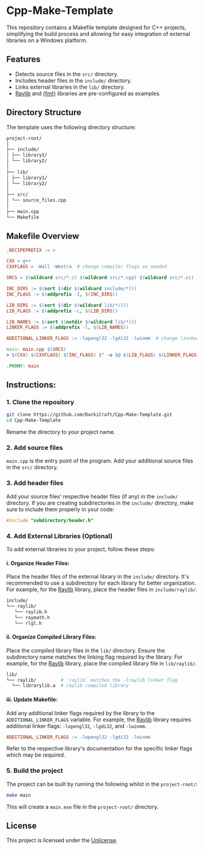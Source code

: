 # Cpp-Make-Template

This repository contains a Makefile template designed for C++ projects, simplifying the build process and allowing for easy integration of external libraries on a Windows platform.

## Features

- Detects source files in the `src/` directory.
- Includes header files in the `include/` directory.
- Links external libraries in the `lib/` directory.
- [Raylib](https://github.com/raysan5/raylib) and [{fmt}](https://github.com/fmtlib/fmt) libraries are pre-configured as examples.

## Directory Structure

The template uses the following directory structure:
```sh
project-root/
│
├── include/
│ ├── library1/
│ └── library2/
│
├── lib/
│ ├── library1/
│ └── library2/
│
├── src/
│ └── source_files.cpp
│
├── main.cpp
└── Makefile
```

## Makefile Overview

```makefile
.RECIPEPREFIX := >

CXX = g++
CXXFLAGS = -Wall -Wextra  # change compiler flags as needed

SRCS = $(wildcard src/*.c) $(wildcard src/*.cpp) $(wildcard src/*.cc)

INC_DIRS := $(sort $(dir $(wildcard include/*)))
INC_FLAGS := $(addprefix -I, $(INC_DIRS))

LIB_DIRS := $(sort $(dir $(wildcard lib/*/)))
LIB_FLAGS := $(addprefix -L, $(LIB_DIRS))

LIB_NAMES := $(sort $(notdir $(wildcard lib/*)))
LINKER_FLAGS := $(addprefix -l, $(LIB_NAMES))

ADDITIONAL_LINKER_FLAGS := -lopengl32 -lgdi32 -lwinmm  # change linnker flags as needed

main: main.cpp $(SRCS)
> $(CXX) $(CXXFLAGS) $(INC_FLAGS) $^ -o $@ $(LIB_FLAGS) $(LINKER_FLAGS) $(ADDITIONAL_LINKER_FLAGS)

.PHONY: main
```

## Instructions:

### 1. Clone the repository
  
```sh
git clone https://github.com/DarkiCraft/Cpp-Make-Template.git
cd Cpp-Make-Template
```
Rename the directory to your project name.
  
### 2. Add source files
     
`main.cpp` is the entry point of the program. Add your additional source files in the `src/` directory.
  
### 3. Add header files
  
Add your source files' respective header files (if any) in the `include/` directory. If you are creating subdirectories in the `include/` directory, make sure to include them properly in your code:
  
```cpp
#include "subdirectory/header.h"
```
### 4. Add External Libraries (Optional)
  
To add external libraries to your project, follow these steps:
  
#### i. Organize Header Files:
  
Place the header files of the external library in the `include/` directory.
It's recommended to use a subdirectory for each library for better organization.
For example, for the [Raylib](https://github.com/raysan5/raylib) library, place the header files in `include/raylib/`.
  
```sh
include/
└── raylib/
   └── raylib.h
   └── raymath.h
   └── rlgl.h
```
  
#### ii. Organize Compiled Library Files:
  
Place the compiled library files in the `lib/` directory.
Ensure the subdirectory name matches the linking flag required by the library.
For example, for the [Raylib](https://github.com/raysan5/raylib) library, place the compiled library file in `lib/raylib/`.
  
```sh
lib/
└── raylib/         # `raylib` matches the -lraylib linker flag
  └── librarylib.a  # raylib compiled library
```
  
#### iii. Update Makefile:
  
Add any additional linker flags required by the library to the `ADDITIONAL_LINKER_FLAGS` variable.
For example, the [Raylib](https://github.com/raysan5/raylib) library requires additional linker flags: `-lopengl32`, `-lgdi32`, and `-lwinmm`.
  
```makefile
ADDITIONAL_LINKER_FLAGS := -lopengl32 -lgdi32 -lwinmm
```

Refer to the respective library's documentation for the specific linker flags which may be required.

### 5. Build the project
  
The project can be built by running the following whilst in the `project-root/`:
  
```sh
make main
```
   
This will create a `main.exe` file in the `project-root/` directory.

## License

This project is licensed under the [Unlicense](https://unlicense.org/).
